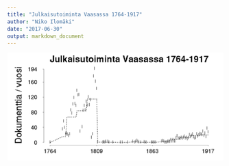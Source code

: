 ```yaml
---
title: "Julkaisutoiminta Vaasassa 1764-1917"
author: "Niko Ilomäki"
date: "2017-06-30"
output: markdown_document
---
```






![plot of chunk Vaasa](figure/Vaasa-1.png)


